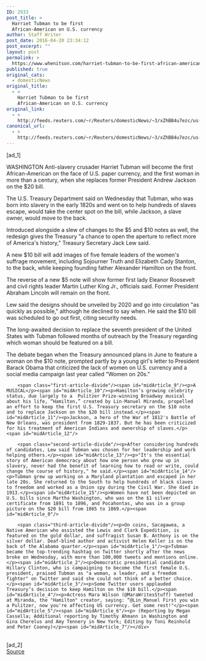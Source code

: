 ```yaml
---
ID: 2933
post_title: >
  Harriet Tubman to be first
  African-American on U.S. currency
author: Staff Writer
post_date: 2016-04-20 23:34:12
post_excerpt: ""
layout: post
permalink: >
  https://www.whenitson.com/harriet-tubman-to-be-first-african-american-on-u-s-currency/
published: true
original_cats:
  - domesticNews
original_title:
  - >
    Harriet Tubman to be first
    African-American on U.S. currency
original_link:
  - >
    http://feeds.reuters.com/~r/Reuters/domesticNews/~3/xZhBB4u7ezc/us-usa-currency-idUSKCN0XH21W
canonical_url:
  - >
    http://feeds.reuters.com/~r/Reuters/domesticNews/~3/xZhBB4u7ezc/us-usa-currency-idUSKCN0XH21W
---
```

 [ad_1]
<br><div id="articleText">
<span id="midArticle_start"/>

<span id="midArticle_0"/><span class="focusParagraph" readability="6"><p><span class="articleLocation">WASHINGTON</span> Anti-slavery crusader Harriet Tubman will become the first African-American on the face of U.S. paper currency, and the first woman in more than a century, when she replaces former President Andrew Jackson on the $20 bill.</p></span><span id="midArticle_1"/><p>The U.S. Treasury Department said on Wednesday that Tubman, who was born into slavery in the early 1820s and went on to help hundreds of slaves escape, would take the center spot on the bill, while Jackson, a slave owner, would move to the back.</p><span id="midArticle_2"/><p>Introduced alongside a slew of changes to the $5 and $10 notes as well, the redesign gives the Treasury "a chance to open the aperture to reflect more of America's history," Treasury Secretary Jack Lew said.</p><span id="midArticle_3"/><p>A new $10 bill will add images of five female leaders of the women's suffrage movement, including Sojourner Truth and Elizabeth Cady Stanton, to the back, while keeping founding father Alexander Hamilton on the front.</p><span id="midArticle_4"/><p>The reverse of a new $5 note will show former first lady Eleanor Roosevelt and civil rights leader Martin Luther King Jr., officials said. Former President Abraham Lincoln will remain on the front.</p><span id="midArticle_5"/><p>Lew said the designs should be unveiled by 2020 and go into circulation "as quickly as possible," although he declined to say when. He said the $10 bill was scheduled to go out first, citing security needs.</p><span id="midArticle_6"/><p>The long-awaited decision to replace the seventh president of the United States with Tubman followed months of outreach by the Treasury regarding which woman should be featured on a bill. </p><span id="midArticle_7"/><p>The debate began when the Treasury announced plans in June to feature a woman on the $10 note, prompted partly by a young girl's letter to President Barack Obama that criticized the lack of women on U.S. currency and a social media campaign last year called "Women on 20s."</p><span id="midArticle_8"/>
        
        <span class="first-article-divide"/><span id="midArticle_9"/><p>A MUSICAL</p><span id="midArticle_10"/><p>Hamilton’s growing celebrity status, due largely to a  Pulitzer Prize-winning Broadway musical about his life, “Hamilton,” created by Lin-Manuel Miranda, propelled an effort to keep the first U.S. Treasury secretary on the $10 note and to replace Jackson on the $20 bill instead.</p><span id="midArticle_11"/><p>Jackson, a hero of the War of 1812's Battle of New Orleans, was president from 1829-1837. But he has been criticized for his treatment of American Indians and ownership of slaves.</p><span id="midArticle_12"/>
        
        <span class="second-article-divide"/><p>After considering hundreds of candidates, Lew said Tubman was chosen for her leadership and work helping others.</p><span id="midArticle_13"/><p>"It's the essential story of American democracy about how one person who grew up in slavery, never had the benefit of learning how to read or write, could change the course of history," he said.</p><span id="midArticle_14"/><p>Tubman grew up working on a Maryland plantation and escaped in her late 20s. She returned to the South to help hundreds of black slaves to freedom and worked as a Union spy during the Civil War. She died in 1913.</p><span id="midArticle_15"/><p>Women have not been depicted on U.S. bills since Martha Washington, who was on the $1 silver certificate from 1891 to 1896, and Pocahontas, who was in a group picture on the $20 bill from 1865 to 1869.</p><span id="midArticle_0"/>
        
        <span class="third-article-divide"/><p>On coins, Sacagawea, a Native American who assisted the Lewis and Clark Expedition, is featured on the gold dollar, and suffragist Susan B. Anthony is on the silver dollar. Deaf-blind author and activist Helen Keller is on the back of the Alabama quarter.</p><span id="midArticle_1"/><p>Tubman became the top-trending hashtag on Twitter shortly after the news broke on Wednesday, with more than 100,000 tweets and mentions online. </p><span id="midArticle_2"/><p>Democratic presidential candidate Hillary Clinton, who is campaigning to become the first female U.S. president, praised Tubman as "a woman, a leader, and a freedom fighter" on Twitter and said she could not think of a better choice.</p><span id="midArticle_3"/><p>Some Twitter users applauded Treasury’s decision to keep Hamilton on the $10 bill.</p><span id="midArticle_4"/><p>Actress Mara Wilson (@MaraWritesStuff) tweeted at Miranda, the "Hamilton" creator, saying: “@Lin_Manuel First you win a Pulitzer, now you're affecting US currency. Get some rest!"</p><span id="midArticle_5"/><span id="midArticle_6"/><p> (Reporting by Megan Cassella; Additional reporting by Timothy Ahmann in Washington and Gina Cherelus and Amy Tennery in New York; Editing by Toni Reinhold and Peter Cooney)</p><span id="midArticle_7"/></div>
<br>[ad_2]
<br><a href="http://feeds.reuters.com/~r/Reuters/domesticNews/~3/xZhBB4u7ezc/us-usa-currency-idUSKCN0XH21W">Source </a>